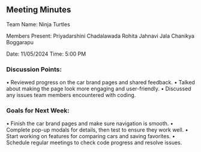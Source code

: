 ## Meeting Minutes

Team Name: Ninja Turtles

Members Present:
Priyadarshini Chadalawada 
Rohita Jahnavi Jala 
Chanikya Boggarapu 

Date: 11/05/2024 
Time: 5:00 PM 

### Discussion Points: 
•	Reviewed progress on the car brand pages and shared feedback. 
•	Talked about making the page look more engaging and user-friendly. 
•	Discussed any issues team members encountered with coding. 

### Goals for Next Week: 
•	Finish the car brand pages and make sure navigation is smooth. 
•	Complete pop-up modals for details, then test to ensure they work well. 
•	Start working on features for comparing cars and saving favorites. 
•	Schedule regular meetings to check code progress and resolve issues. 